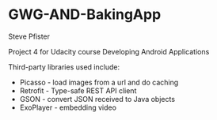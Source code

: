 # GWG-AND-BakingApp

Steve Pfister

Project 4 for Udacity course Developing Android Applications

Third-party libraries used include:
* Picasso - load images from a url and do caching
* Retrofit - Type-safe REST API client
* GSON - convert JSON received to Java objects
* ExoPlayer - embedding video